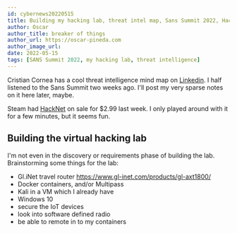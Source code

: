 ```yaml
---
id: cybernews20220515
title: Building my hacking lab, threat intel map, Sans Summit 2022, Hacknet game on Steam
author: Oscar
author_title: breaker of things
author_url: https://oscar-pineda.com
author_image_url:
date: 2022-05-15
tags: [SANS Summit 2022, my hacking lab, threat intelligence]
---
```



Cristian Cornea has a cool threat intelligence mind map on [Linkedin](https://www.linkedin.com/posts/activity-6905504486266081281-5Ft4).  I half listened to the Sans Summit two weeks ago. I'll post my very sparse notes on it here later, maybe.  

Steam had [HackNet](https://store.steampowered.com/app/365450/Hacknet/) on sale for $2.99 last week. I only played around with it for a few minutes, but it seems fun.  

## Building the virtual hacking lab

I'm not even in the discovery or requirements phase of building the lab. Brainstorming some things for the lab:

- Gl.iNet travel router <https://www.gl-inet.com/products/gl-axt1800/>
- Docker containers, and/or Multipass
- Kali in a VM which I already have
- Windows 10
- secure the IoT devices
- look into software defined radio
- be able to remote in to my containers
